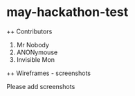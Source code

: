 # may-hackathon-test

++ Contributors
1. Mr Nobody
2. ANONymouse
3. Invisible Mon

++ Wireframes - screenshots

Please add screenshots